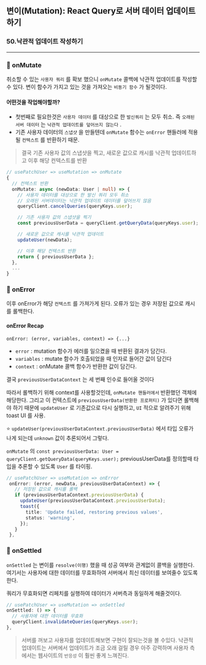 ## 변이(Mutation): React Query로 서버 데이터 업데이트하기
### 50.낙관적 업데이트 작성하기
<hr>

### 📌 onMutate

취소할 수 있는 `사용자 쿼리` 를 확보 했으니 `onMutate` 콜백에 낙관적 업데이트를 작성할 수 있다.
변이 함수가 가지고 있는 것을 가져오는 `비동기 함수` 가 될것이다.
#### 어떤것을 작업해야할까?
- 첫번째로 필요한것은 `사용자 데이터` 를 대상으로 한 `발신쿼리` 는 모두 취소. 즉 `오래된 서버 데이터` 는 `낙관적 업데이트를 덮어쓰지 않는다` .
- 기존 사용자 데이터의 `스냅샷` 을 만들텐데 `onMutate` 함수는 `onError` 핸들러에 적용될 `컨텍스트` 를 반환하기 때문.

> 결국 기존 사용자 값의 스냅샷을 찍고, 새로운 값으로 캐시를 낙관적 업데이트하고 이후 해당 컨텍스트를 반환

```ts
// usePatchUser => useMutation => onMutate
{
  // 컨텍스트 반환
  onMutate: async (newData: User | null) => {
    // 사용자 데이터를 대상으로 한 발신 쿼리 모두 취소
    // 오래된 서버데이터는 낙관적 업데이트 데이터를 덮어쓰지 않음
    queryClient.cancelQueries(queryKeys.user);

    // 기존 사용자 값의 스냅샷을 찍기
    const previousUserData = queryClient.getQueryData(queryKeys.user);

    // 새로운 값으로 캐시를 낙관적 업데이트
    updateUser(newData);

    // 이후 해당 컨텍스트 반환
    return { previousUserData };
  },
  ...
}
```

### 📌 onError

이후 onError가 해당 `컨텍스트` 를 가져가게 된다.
오류가 있는 경우 저장된 값으로 캐시를 롤백한다.

#### onError Recap

`onError: (error, variables, context) => {...}`
- `error` : mutation 함수가 에러를 일으켰을 때 반환된 결과가 담긴다.
- `variables` : mutate 함수가 호출되었을 때 인자로 들어간 값이 담긴다
- `context` : onMutate 콜백 함수가 반환한 값이 담긴다.

결국 `previousUserDataContext` 는 세 번째 인수로 들어올 것이다

따라서 롤백하기 위해 context를 사용할것인데, `onMutate 핸들러에서` 반환했던 객체에 해당한다. 그리고 이 컨텍스트에 `previousUserData(반환한 프로퍼티)` 가 있다면 롤백해야 하기 때문에 `updateUser` 로 기존값으로 다시 실행하고, `UI` 적으로 알려주기 위해 toast UI 를 사용.

⭐️ `updateUser(previousUserDataContext.previousUserData)` 에서 타입 오류가 나게 되는데 `unknown` 값이 추론되어서 그렇다.

`onMutate` 의 `const previousUserData: User = queryClient.getQueryData(queryKeys.user);` previousUserData를 정의할때 타입을 추론할 수 있도록 `User` 를 타이핑.

```ts
// usePatchUser => useMutation => onError
 onError: (error, newData, previousUserDataContext) => {
   // 저장된 값으로 캐시를 롤백
   if (previousUserDataContext.previousUserData) {
     updateUser(previousUserDataContext.previousUserData);
     toast({
       title: 'Update failed, restoring previous values',
       status: 'warning',
     });
   }
 },
```

### 📌 onSettled

`onSettled` 는 변이를 `resolve(이행)` 했을 때 성공 여부와 관계없이 콜백을 실행한다.  여기서는 사용자에 대한 데이터를 무효화하여 서버에서 최신 데이터를 보여줄수 있도록 한다.

쿼리가 무효화되면 리페치를 실행하여 데이터가 서버측과 동일하게 해줄것이다.

```ts
// usePatchUser => useMutation => onSettled
onSettled: () => {
  // 사용자에 대한 데이터를 무효화
  queryClient.invalidateQueries(queryKeys.user);
},
```

> 서버를 꺼보고 사용자를 업데이트해보면 구현이 잘되는것을 볼 수있다.
낙관적 업데이트는 서버에서 업데이트가 조금 오래 걸릴 경우 아주 강력하며 사용자 측에서는 웹사이트의 `반응성` 이 훨씬 좋게 느껴진다.